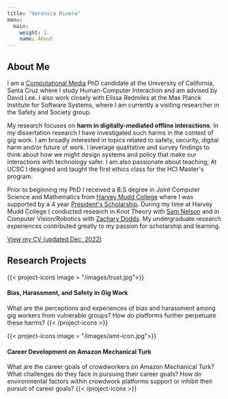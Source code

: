 ```yaml
---
title: "Veronica Rivera"
menu:
  main:
    weight: 1
    name: About
---
```


## About Me

I am a [Computational Media][compmedia] PhD candidate at the University of California, Santa Cruz where I study Human-Computer Interaction and am advised by David Lee. I also work closely with Elissa Redmiles at the Max Planck Institute for Software Systems, where I am currently a visiting researcher in the Safety and Society group.

My research focuses on **harm in digitally-mediated offline interactions**. In my dissertation research I have investigated such harms in the context of gig work. I am broadly interested in topics related to safety, security, digital harm and/or future of work. I leverage qualitative and survey findings to think about how we might design systems and policy that make our interactions with technology safer. I am also passionate about teaching; At UCSC I designed and taught the first ethics class for the HCI Master's program. 

Prior to beginning my PhD I received a B.S degree in Joint Computer Science and Mathematics from [Harvey Mudd College][hmc] where I was supported by a 4 year [President's Scholarship][psp]. During my time at Harvey Mudd College I conducted research in Knot Theory with [Sam Nelson][nelson] and in Computer Vision/Robotics with [Zachary Dodds][dodds]. My undergraduate research experiences contributed greatly to my passion for scholarship and learning. 

[View my CV (updated Dec. 2022)][CV]

## Research Projects
{{< project-icons image = "/images/trust.jpg">}}
#### Bias, Harassment, and Safety in Gig Work 
What are the perceptions and experiences of bias and harassment among gig workers from vulnerable groups? How do platforms further perpetuate these harms? 
{{< /project-icons >}}

{{< project-icons image = "/images/amt-icon.jpg">}}
#### Career Development on Amazon Mechanical Turk 
What are the career goals of crowdworkers on Amazon Mechanical Turk? What challenges do they face in pursuing their career goals? How do environmental factors within crowdwork platforms support or inhibit their pursuit of career goals? 
{{< /project-icons >}}



[hmc]: https://www.hmc.edu/
[compmedia]: https://grad.soe.ucsc.edu/computational-media
[t4good]: https://tech4good.soe.ucsc.edu/
[psp]: https://www.hmc.edu/admission/afford/scholarships-and-grants/merit-based-scholarships/presidents-scholars-program/ 
[nelson]: https://www1.cmc.edu/pages/faculty/VNelson/
[dodds]: https://www.cs.hmc.edu/~dodds/ 
[CV]: /docs/cv-sep22.pdf
[Elissa]: https://elissaredmiles.com/



